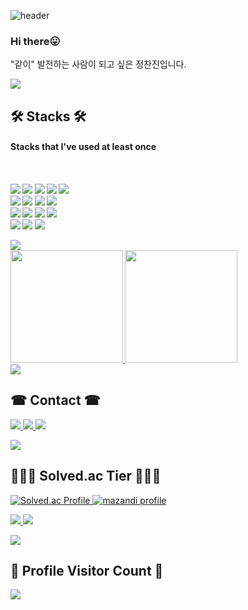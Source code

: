 ![header](https://capsule-render.vercel.app/api?type=waving&color=auto&height=220&section=header&text=chanjin1998&fontSize=60&&fontColor=auto&animation=fadeIn&fontAlignY=50&descAlignY=50&descAlign=62)

<h3>Hi there😛</h3>
<p>"같이" 발전하는 사람이 되고 싶은 정찬진입니다.</p>
<!-- <p><b>Final Vocabulary-인간 관계</b><br>
삶을 혼자 살아가는 것은 어렵습니다.<br>
그렇기 때문에 타인과의 관계가 삶에 끼치는 영향이 크다고 생각합니다.<br>
건강한 인간관계에서 비롯되는 결과는 작게는 하루의 기분, 태도 등을 바꾸지만 크게는 인생을 바꿀 수 있다고 생각합니다. <br>
그렇게 때문에 어떤 집단에 속하던 원만한 관계를 유지하려하고 감사함을 표현하고 베푸는 사람이 되려고 노력하고 있습니다.</p> -->
<img src="https://user-images.githubusercontent.com/73097560/115834477-dbab4500-a447-11eb-908a-139a6edaec5c.gif">

<br>
<h2><b> 🛠 Stacks 🛠 </b></h2>
<h4>Stacks that I've used at least once <h4>
<br/>
<p>
<img src="https://img.shields.io/badge/HTML-E34F26?style=flat-square&logo=html5&logoColor=white"/>
<img src="https://img.shields.io/badge/CSS3-1572B6?style=flat-square&logo=css3&logoColor=white"/>
<img src="https://img.shields.io/badge/JavaScript-F7DF1E?style=flat-square&logo=JavaScript&logoColor=white"/>
<img src="https://img.shields.io/badge/React-61DAFB?style=flat-square&logo=React&logoColor=black"/>
<img src="https://img.shields.io/badge/Bootstrapap-7952B3?style=flat-square&logo=bootstrap&logoColor=white"/>
<br/>
<img src="https://img.shields.io/badge/Amazon AWS-232F3E?style=flat-square&logo=amazonaws&logoColor=white"/>
<img src="https://img.shields.io/badge/MongoDB-47A248?style=flat-square&logo=MongoDB&logoColor=white"/>
<img src="https://img.shields.io/badge/Node.js-339933?style=flat-square&logo=Node.js&logoColor=white"/>
<img src="https://img.shields.io/badge/Express-000000?style=flat-square&logo=Express&logoColor=white"/>
<br/>
<img src="https://img.shields.io/badge/Python-3776AB?style=flat&logo=Python&logoColor=white"/>
<img src="https://img.shields.io/badge/c++-00599C?style=flat-square&logo=c%2B%2B&logoColor=white"/>
<img src="https://img.shields.io/badge/Kotlin-61DAFB?style=flat-square&logo=Kotlin&logoColor=white"/>
<img src="https://img.shields.io/badge/AndroidStudio-5C3EE8?style=flat&logo=AndroidStudio&logoColor=white"/>
<br/>
<img src="https://img.shields.io/badge/Postman-FF6C37?style=flat-square&logo=Postman&logoColor=white"/>
<img src="https://img.shields.io/badge/GitHub-181717?style=flat-square&logo=GitHub&logoColor=white"/>
<img src="https://img.shields.io/badge/Raspberry Pi-A22846?style=flat&logo=Raspberry%20Pi&logoColor=white"/> 
</p>
<img src="https://user-images.githubusercontent.com/73097560/115834477-dbab4500-a447-11eb-908a-139a6edaec5c.gif">

<br>
<a href="#">
  <img src = "https://github-readme-stats.vercel.app/api?username=chanjin1998&show_icons=true&theme=radical" height = "180px">
  <img src="https://github-readme-stats.vercel.app/api/top-langs/?username=chanjin1998&theme=react&exclude_repo=Jagi,assignment&layout=compact" height="180px">
</a>
<br/>

<img src="https://user-images.githubusercontent.com/73097560/115834477-dbab4500-a447-11eb-908a-139a6edaec5c.gif">

<h2><b> ☎ Contact ☎ </b></h2>
<p>
  <a href="mailto:jcjin1998@gmail.com"><img src="https://img.shields.io/badge/Gmail-d14836?style=flat-square&logo=Gmail&logoColor=white&link=viliketh1s98@naver.com"/>
  </a>
  <a href="https://www.instagram.com/o6.2g.g8/"><img src="https://img.shields.io/badge/Instagram-E4405F?style=flat-square&logo=Instagram&logoColor=white&link=https://www.instagram.com/woo0_hooo/"/>
  </a>
  <a href="https://chanjin98.tistory.com/"><img src="https://img.shields.io/badge/tistory-000000?style=flat-square&logo=tistory&logoColor=white"/>
  </a>
</p>

<img src="https://user-images.githubusercontent.com/73097560/115834477-dbab4500-a447-11eb-908a-139a6edaec5c.gif">

<h2>
  <b> 🧑🏻‍💻 Solved.ac Tier 🧑🏻‍💻 </b>
</h2>

<a href="https://solved.ac/jcjin1/" target="_blank">
  <img src="http://mazassumnida.wtf/api/v2/generate_badge?boj=jcjin1" alt="Solved.ac Profile">
  <img src="http://mazandi.herokuapp.com/api?handle=jcjin1&theme=warm" alt="mazandi profile">
</a>

<p>
  <a href="https://hits.seeyoufarm.com"><img src="https://hits.seeyoufarm.com/api/count/incr/badge.svg?url=https%3A%2F%2Fgithub.com%2Fchanjin1998&count_bg=%23ED6DA3&title_bg=%2386757E&icon=github.svg&icon_color=%23E1DEDE&title=hits&edge_flat=false"/>
  </a>
  <img src="https://img.shields.io/github/followers/chanjin1998?style=social">
</p>

<img src="https://user-images.githubusercontent.com/73097560/115834477-dbab4500-a447-11eb-908a-139a6edaec5c.gif">

<div>
  <h2><b> 📍 Profile Visitor Count 📍 </b></h2>
</div>
    
<!-- retro visitor counter -->  
<p>   
  <img src="https://profile-counter.glitch.me/chanjin1998/count.svg" />  
</p>
